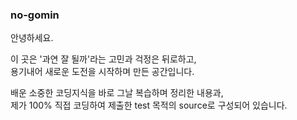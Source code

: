 ### no-gomin

안녕하세요.

이 곳은 '과연 잘 될까'라는 고민과 걱정은 뒤로하고,   
용기내어 새로운 도전을 시작하며 만든 공간입니다.

배운 소중한 코딩지식을 바로 그날 복습하며 정리한 내용과,   
제가 100% 직접 코딩하여 제출한 test 목적의 source로 구성되어 있습니다.





